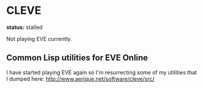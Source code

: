 # CLEVE

**status:** stalled

Not playing EVE currently.

## Common Lisp utilities for EVE Online

I have started playing EVE again so I'm resurrecting some of my
utilities that I dumped here: http://www.aerique.net/software/cleve/src/
